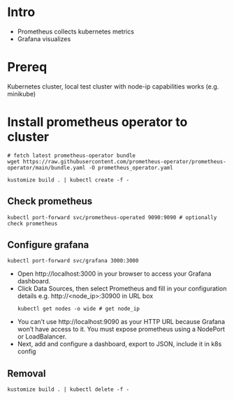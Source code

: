 # Intro
* Prometheus collects kubernetes metrics
* Grafana visualizes

# Prereq
Kubernetes cluster, local test cluster with node-ip capabilities works (e.g. minikube)

# Install prometheus operator to cluster
```
# fetch latest prometheus-operator bundle
wget https://raw.githubusercontent.com/prometheus-operator/prometheus-operator/main/bundle.yaml -O prometheus_operator.yaml

kustomize build . | kubectl create -f -
```

## Check prometheus
```
kubectl port-forward svc/prometheus-operated 9090:9090 # optionally check prometheus
```

## Configure grafana
```
kubectl port-forward svc/grafana 3000:3000
```

* Open http://localhost:3000 in your browser to access your Grafana dashboard. 
* Click Data Sources, then select Prometheus and fill in your configuration details e.g. http://<node_ip>:30900 in URL box
    ```
    kubectl get nodes -o wide # get node_ip
    ```
* You can’t use http://localhost:9090 as your HTTP URL because Grafana won’t have access to it. You must expose prometheus using a NodePort or LoadBalancer.
* Next, add and configure a dashboard, export to JSON, include it in k8s config


## Removal
```
kustomize build . | kubectl delete -f -
```
